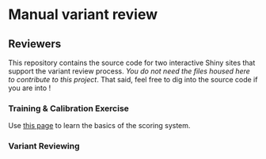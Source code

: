# Manual variant review

## Reviewers

This repository contains the source code for two interactive Shiny sites that support the variant review process. _You do not need the files housed here to contribute to this project_. That said, feel free to dig into the source code if you are into ! 

### Training & Calibration Exercise

Use [this page](https://shiny.rcg.sfu.ca/u/rdmorin/calibrate/) to learn the basics of the scoring system. 

### Variant Reviewing


